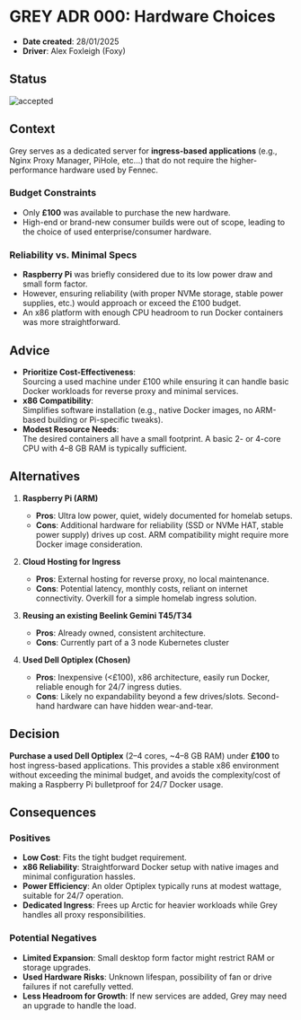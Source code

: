 # GREY ADR 000: Hardware Choices

- **Date created**: 28/01/2025
- **Driver**: Alex Foxleigh (Foxy)

## Status

![accepted]

## Context

Grey serves as a dedicated server for **ingress-based applications** (e.g., Nginx Proxy Manager, PiHole, etc...) that do not require the higher-performance hardware used by Fennec. 

### Budget Constraints

- Only **£100** was available to purchase the new hardware.
- High-end or brand-new consumer builds were out of scope, leading to the choice of used enterprise/consumer hardware.

### Reliability vs. Minimal Specs

- **Raspberry Pi** was briefly considered due to its low power draw and small form factor.
- However, ensuring reliability (with proper NVMe storage, stable power supplies, etc.) would approach or exceed the £100 budget.
- An x86 platform with enough CPU headroom to run Docker containers was more straightforward.

## Advice

- **Prioritize Cost-Effectiveness**:  
  Sourcing a used machine under £100 while ensuring it can handle basic Docker workloads for reverse proxy and minimal services.
- **x86 Compatibility**:  
  Simplifies software installation (e.g., native Docker images, no ARM-based building or Pi-specific tweaks).
- **Modest Resource Needs**:  
  The desired containers all have a small footprint. A basic 2- or 4-core CPU with 4–8 GB RAM is typically sufficient.

## Alternatives

1. **Raspberry Pi (ARM)**
   - **Pros**: Ultra low power, quiet, widely documented for homelab setups.
   - **Cons**: Additional hardware for reliability (SSD or NVMe HAT, stable power supply) drives up cost. ARM compatibility might require more Docker image consideration.

2. **Cloud Hosting for Ingress**
   - **Pros**: External hosting for reverse proxy, no local maintenance.
   - **Cons**: Potential latency, monthly costs, reliant on internet connectivity. Overkill for a simple homelab ingress solution.

3. **Reusing an existing Beelink Gemini T45/T34**
   - **Pros**: Already owned, consistent architecture.
   - **Cons**: Currently part of a 3 node Kubernetes cluster

4. **Used Dell Optiplex (Chosen)**
   - **Pros**: Inexpensive (<£100), x86 architecture, easily run Docker, reliable enough for 24/7 ingress duties.
   - **Cons**: Likely no expandability beyond a few drives/slots. Second-hand hardware can have hidden wear-and-tear.

## Decision

**Purchase a used Dell Optiplex** (2–4 cores, ~4–8 GB RAM) under **£100** to host ingress-based applications. This provides a stable x86 environment without exceeding the minimal budget, and avoids the complexity/cost of making a Raspberry Pi bulletproof for 24/7 Docker usage.

## Consequences

### Positives

- **Low Cost**: Fits the tight budget requirement.
- **x86 Reliability**: Straightforward Docker setup with native images and minimal configuration hassles.
- **Power Efficiency**: An older Optiplex typically runs at modest wattage, suitable for 24/7 operation.
- **Dedicated Ingress**: Frees up Arctic for heavier workloads while Grey handles all proxy responsibilities.

### Potential Negatives

- **Limited Expansion**: Small desktop form factor might restrict RAM or storage upgrades.
- **Used Hardware Risks**: Unknown lifespan, possibility of fan or drive failures if not carefully vetted.
- **Less Headroom for Growth**: If new services are added, Grey may need an upgrade to handle the load.

[proposed]: https://img.shields.io/badge/Proposed-yellow?style=for-the-badge  
[accepted]: https://img.shields.io/badge/Accepted-green?style=for-the-badge  
[superceded]: https://img.shields.io/badge/Superceded-orange?style=for-the-badge  
[rejected]: https://img.shields.io/badge/Rejected-red?style=for-the-badge  
[deprecated]: https://img.shields.io/badge/Deprecated-grey?style=for-the-badge  